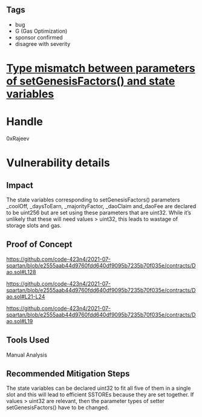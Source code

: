 ## Tags

- bug
- G (Gas Optimization)
- sponsor confirmed
- disagree with severity

# [Type mismatch between parameters of setGenesisFactors() and state variables](https://github.com/code-423n4/2021-07-spartan-findings/issues/95) 

# Handle

0xRajeev


# Vulnerability details

## Impact

The state variables corresponding to setGenesisFactors() parameters _coolOff, _daysToEarn, _majorityFactor, _daoClaim and_daoFee are declared to be uint256 but are set using these parameters that are uint32. While it’s unlikely that these will need values > uint32, this leads to wastage of storage slots and gas. 

## Proof of Concept

https://github.com/code-423n4/2021-07-spartan/blob/e2555aab44d9760fdd640df9095b7235b70f035e/contracts/Dao.sol#L128

https://github.com/code-423n4/2021-07-spartan/blob/e2555aab44d9760fdd640df9095b7235b70f035e/contracts/Dao.sol#L21-L24

https://github.com/code-423n4/2021-07-spartan/blob/e2555aab44d9760fdd640df9095b7235b70f035e/contracts/Dao.sol#L19


## Tools Used

Manual Analysis

## Recommended Mitigation Steps

The state variables can be declared uint32 to fit all five of them in a single slot and this will lead to efficient SSTOREs because they are set together. If values > uint32 are relevant, then the parameter types of setter setGenesisFactors() have to be changed.

